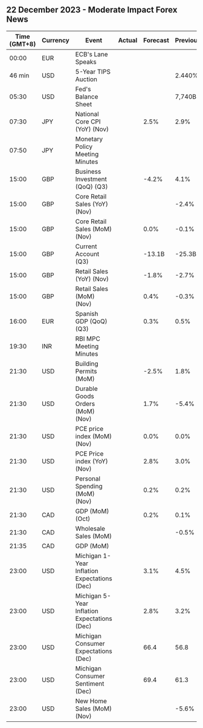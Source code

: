 ## 22 December 2023 - Moderate Impact Forex News

| Time (GMT+8) | Currency | Event | Actual | Forecast | Previous |
|------|----------|-------|--------|----------|----------|
| 00:00 | EUR | ECB's Lane Speaks |  |  |  |
| 46 min | USD | 5-Year TIPS Auction |  |  | 2.440% |
| 05:30 | USD | Fed's Balance Sheet |  |  | 7,740B |
| 07:30 | JPY | National Core CPI (YoY) (Nov) |  | 2.5% | 2.9% |
| 07:50 | JPY | Monetary Policy Meeting Minutes |  |  |  |
| 15:00 | GBP | Business Investment (QoQ) (Q3) |  | -4.2% | 4.1% |
| 15:00 | GBP | Core Retail Sales (YoY) (Nov) |  |  | -2.4% |
| 15:00 | GBP | Core Retail Sales (MoM) (Nov) |  | 0.0% | -0.1% |
| 15:00 | GBP | Current Account (Q3) |  | -13.1B | -25.3B |
| 15:00 | GBP | Retail Sales (YoY) (Nov) |  | -1.8% | -2.7% |
| 15:00 | GBP | Retail Sales (MoM) (Nov) |  | 0.4% | -0.3% |
| 16:00 | EUR | Spanish GDP (QoQ) (Q3) |  | 0.3% | 0.5% |
| 19:30 | INR | RBI MPC Meeting Minutes |  |  |  |
| 21:30 | USD | Building Permits (MoM) |  | -2.5% | 1.8% |
| 21:30 | USD | Durable Goods Orders (MoM) (Nov) |  | 1.7% | -5.4% |
| 21:30 | USD | PCE price index (MoM) (Nov) |  | 0.0% | 0.0% |
| 21:30 | USD | PCE Price index (YoY) (Nov) |  | 2.8% | 3.0% |
| 21:30 | USD | Personal Spending (MoM) (Nov) |  | 0.2% | 0.2% |
| 21:30 | CAD | GDP (MoM) (Oct) |  | 0.2% | 0.1% |
| 21:30 | CAD | Wholesale Sales (MoM) |  |  | -0.5% |
| 21:35 | CAD | GDP (MoM) |  |  |  |
| 23:00 | USD | Michigan 1-Year Inflation Expectations (Dec) |  | 3.1% | 4.5% |
| 23:00 | USD | Michigan 5-Year Inflation Expectations (Dec) |  | 2.8% | 3.2% |
| 23:00 | USD | Michigan Consumer Expectations (Dec) |  | 66.4 | 56.8 |
| 23:00 | USD | Michigan Consumer Sentiment (Dec) |  | 69.4 | 61.3 |
| 23:00 | USD | New Home Sales (MoM) (Nov) |  |  | -5.6% |
